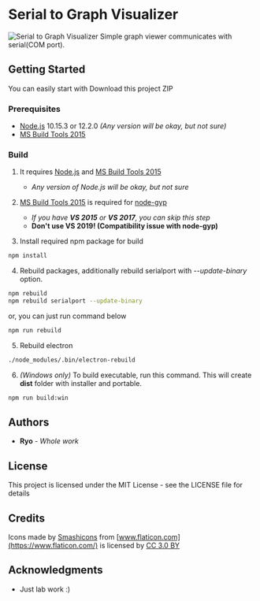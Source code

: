 # Serial to Graph Visualizer
![Serial to Graph Visualizer](https://user-images.githubusercontent.com/9062624/57948142-d2400680-791b-11e9-8df4-8e82e2c6bfda.png)
Simple graph viewer communicates with serial(COM port).

## Getting Started

You can easily start with Download this project ZIP

### Prerequisites

* [Node.js](https://nodejs.org/) 10.15.3 or 12.2.0 *(Any version will be okay, but not sure)*
* [MS Build Tools 2015](https://www.microsoft.com/en-US/download/details.aspx?id=48159)

### Build
1. It requires [Node.js](https://nodejs.org/) and [MS Build Tools 2015](https://www.microsoft.com/en-US/download/details.aspx?id=48159)
   * *Any version of Node.js will be okay, but not sure*
   
2. [MS Build Tools 2015](https://www.microsoft.com/en-US/download/details.aspx?id=48159) is required for [node-gyp](https://github.com/nodejs/node-gyp)
   * *If you have **VS 2015** or **VS 2017**, you can skip this step*
   * **Don't use VS 2019! (Compatibility issue with node-gyp)**

3. Install required npm package for build
```bash
npm install
```

4. Rebuild packages, additionally rebuild serialport with *--update-binary* option.
```bash
npm rebuild
npm rebuild serialport --update-binary
```
   or, you can just run command below
```bash
npm run rebuild
```

5. Rebuild electron
```bash
./node_modules/.bin/electron-rebuild
```

6. *(Windows only)* To build executable, run this command. This will create **dist** folder with installer and portable.
```bash
npm run build:win
```

## Authors

* **Ryo** - *Whole work*

## License

This project is licensed under the MIT License - see the LICENSE file for details

## Credits
Icons made by [Smashicons](https://www.flaticon.com/authors/smashicons) from [www.flaticon.com](https://www.flaticon.com/) is licensed by [CC 3.0 BY](http://creativecommons.org/licenses/by/3.0/)

## Acknowledgments

* Just lab work :)
